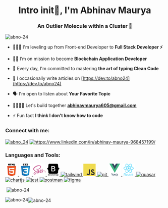 <h1 align="center">Intro init👋, I'm Abhinav Maurya</h1>
<h3 align="center">An Outlier Molecule within a Cluster 🚀</h3>

<p align="left"> <img src="https://komarev.com/ghpvc/?username=abno-24&label=Profile%20views&color=0e75b6&style=flat" alt="abno-24" /> </p>

- 👨🏽‍💻 I'm leveling up from Front-end Developer to **Full Stack Developer ⚡**

- 🥷🏽 I’m on mission to become **Blockchain Application Developer**

- 🔰 Every day, I'm committed to mastering **the art of typing Clean Code**

- 📝 I occasionally write articles on [https://dev.to/abno24](https://dev.to/abno24)

- 🗣️ I'm open to listen about **Your Favorite Topic**

- 🫱🏼‍🫲🏼 Let's build together **abhinavmaurya605@gmail.com**

- ⚡ Fun fact **I think I don't know how to code**

<h3 align="left">Connect with me:</h3>
<p align="left">
<a href="https://twitter.com/abno_24" target="blank"><img align="center" src="https://raw.githubusercontent.com/rahuldkjain/github-profile-readme-generator/master/src/images/icons/Social/twitter.svg" alt="abno_24" height="30" width="40" /></a>
<a href="https://linkedin.com/in/https://www.linkedin.com/in/abhinav-maurya-968457199/" target="blank"><img align="center" src="https://raw.githubusercontent.com/rahuldkjain/github-profile-readme-generator/master/src/images/icons/Social/linked-in-alt.svg" alt="https://www.linkedin.com/in/abhinav-maurya-968457199/" height="30" width="40" /></a>
</p>

<h3 align="left">Languages and Tools:</h3>
<p align="left">
        <a href="https://www.w3.org/html/" target="_blank" rel="noreferrer"> 
            <img src="https://raw.githubusercontent.com/devicons/devicon/master/icons/html5/html5-original-wordmark.svg"
                alt="html5" width="40" height="40" /> 
        </a>
        <a href="https://www.w3schools.com/css/" target="_blank" rel="noreferrer"> 
            <img src="https://raw.githubusercontent.com/devicons/devicon/master/icons/css3/css3-original-wordmark.svg"
                alt="css3" width="40" height="40" /> 
        </a>
        <a href="https://sass-lang.com" target="_blank" rel="noreferrer">
            <img src="https://raw.githubusercontent.com/devicons/devicon/master/icons/sass/sass-original.svg" alt="sass"
                width="40" height="40" /> 
        </a>
        <a href="https://getbootstrap.com" target="_blank" rel="noreferrer">
            <img src="https://raw.githubusercontent.com/devicons/devicon/master/icons/bootstrap/bootstrap-plain-wordmark.svg"
                alt="bootstrap" width="40" height="40" />
        </a>
        <a href="https://tailwindcss.com/" target="_blank" rel="noreferrer"> 
            <img src="https://www.vectorlogo.zone/logos/tailwindcss/tailwindcss-icon.svg" alt="tailwind" width="40"
            height="40" /> 
        </a>
        <a href="https://developer.mozilla.org/en-US/docs/Web/JavaScript" target="_blank" rel="noreferrer"> <img
                src="https://raw.githubusercontent.com/devicons/devicon/master/icons/javascript/javascript-original.svg"
                alt="javascript" width="40" height="40" /> 
        </a>
        <a href="https://git-scm.com/" target="_blank" rel="noreferrer"> 
            <img src="https://www.vectorlogo.zone/logos/git-scm/git-scm-icon.svg" alt="git" width="40" height="40" />
        </a>
        <a href="https://vuejs.org/" target="_blank" rel="noreferrer">
            <img src="https://raw.githubusercontent.com/devicons/devicon/master/icons/vuejs/vuejs-original-wordmark.svg"
            alt="vuejs" width="40" height="40" /> 
        </a>
        <a href="https://reactjs.org/" target="_blank" rel="noreferrer"> 
            <img src="https://raw.githubusercontent.com/devicons/devicon/master/icons/react/react-original-wordmark.svg"
                alt="react" width="40" height="40" /> 
        </a>
        <a href="https://quasar.dev/" target="_blank" rel="noreferrer"> 
            <img src="https://cdn.quasar.dev/logo/svg/quasar-logo.svg" alt="quasar" width="40" height="40" /> 
        </a>
        <a href="https://www.chartjs.org" target="_blank" rel="noreferrer">
            <img src="https://www.chartjs.org/media/logo-title.svg" alt="chartjs" width="40" height="40" /> 
        </a> 
        <a href="https://jestjs.io" target="_blank" rel="noreferrer"> 
            <img src="https://www.vectorlogo.zone/logos/jestjsio/jestjsio-icon.svg" alt="jest" width="40" height="40" /> 
        </a> 
        <a href="https://postman.com" target="_blank" rel="noreferrer"> <img
            src="https://www.vectorlogo.zone/logos/getpostman/getpostman-icon.svg" alt="postman" width="40" height="40" /> 
        </a> 
        <a href="https://www.figma.com/" target="_blank" rel="noreferrer">
            <img src="https://www.vectorlogo.zone/logos/figma/figma-icon.svg" alt="figma" width="40" height="40" />
        </a>    
    </p>
<p>&nbsp;<img align="center" src="https://github-readme-stats.vercel.app/api?username=abno-24&show_icons=true&locale=en" alt="abno-24" /></p>

<p><img align="left" src="https://github-readme-stats.vercel.app/api/top-langs?username=abno-24&show_icons=true&locale=en&layout=compact" alt="abno-24" /></p>

<p><img align="center" src="https://github-readme-streak-stats.herokuapp.com/?user=abno-24&" alt="abno-24" /></p>


<!---
abno-24/abno-24 is a ✨ special ✨ repository because its `README.md` (this file) appears on your GitHub profile.
You can click the Preview link to take a look at your changes.
--->
